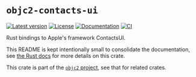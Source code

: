 # `objc2-contacts-ui`

[![Latest version](https://badgen.net/crates/v/objc2-contacts-ui)](https://crates.io/crates/objc2-contacts-ui)
[![License](https://badgen.net/badge/license/MIT/blue)](../LICENSE.txt)
[![Documentation](https://docs.rs/objc2-contacts-ui/badge.svg)](https://docs.rs/objc2-contacts-ui/)
[![CI](https://github.com/madsmtm/objc2/actions/workflows/ci.yml/badge.svg)](https://github.com/madsmtm/objc2/actions/workflows/ci.yml)

Rust bindings to Apple's framework ContactsUI.

This README is kept intentionally small to consolidate the documentation, see
[the Rust docs](https://docs.rs/objc2-contacts-ui/) for more details on this crate.

This crate is part of the [`objc2` project](https://github.com/madsmtm/objc2),
see that for related crates.
